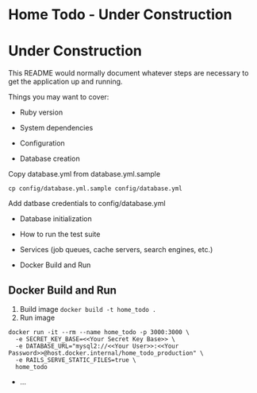 # Home Todo - Under Construction

# Under Construction

This README would normally document whatever steps are necessary to get the
application up and running.

Things you may want to cover:

* Ruby version

* System dependencies

* Configuration

* Database creation

Copy database.yml from database.yml.sample

```
cp config/database.yml.sample config/database.yml
```

Add datbase credentials to config/database.yml

* Database initialization

* How to run the test suite

* Services (job queues, cache servers, search engines, etc.)

* Docker Build and Run

## Docker Build and Run

1. Build image
`docker build -t home_todo .`
2. Run image
```
docker run -it --rm --name home_todo -p 3000:3000 \
  -e SECRET_KEY_BASE=<<Your Secret Key Base>> \
  -e DATABASE_URL="mysql2://<<Your User>>:<<Your Password>>@host.docker.internal/home_todo_production" \
  -e RAILS_SERVE_STATIC_FILES=true \
  home_todo
```

* ...
